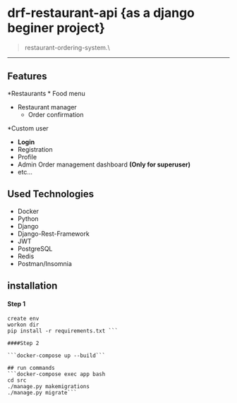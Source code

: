 # drf-restaurant-api {as a django beginer project}
> restaurant-ordering-system.\
---

## Features


*Restaurants
	* Food menu
 * Restaurant manager 
	* Order confirmation

*Custom user
* **Login**
 * Registration
 * Profile
 * Admin Order management dashboard
 **(Only for superuser)**
 * etc...


## Used Technologies
* Docker
* Python
* Django
* Django-Rest-Framework
* JWT
* PostgreSQL
* Redis
* Postman/Insomnia 

## installation
#### Step 1
```install virtualenve
create env
workon dir
pip install -r requirements.txt ```

####Step 2

```docker-compose up --build```

## run commands
```docker-compose exec app bash
cd src
./manage.py makemigrations
./manage.py migrate```

